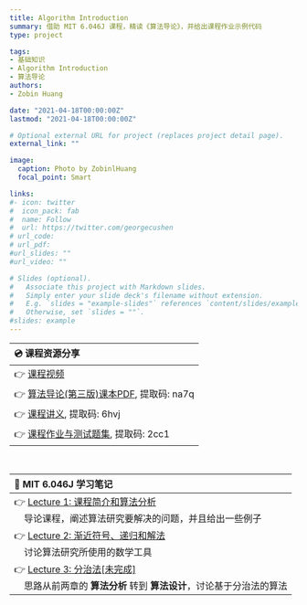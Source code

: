 ```yaml
---
title: Algorithm Introduction
summary: 借助 MIT 6.046J 课程，精读《算法导论》，并给出课程作业示例代码
type: project

tags: 
- 基础知识
- Algorithm Introduction
- 算法导论
authors:
- Zobin Huang

date: "2021-04-18T00:00:00Z"
lastmod: "2021-04-18T00:00:00Z"

# Optional external URL for project (replaces project detail page).
external_link: ""

image:
  caption: Photo by ZobinlHuang
  focal_point: Smart

links:
#- icon: twitter
#  icon_pack: fab
#  name: Follow
#  url: https://twitter.com/georgecushen
# url_code: 
# url_pdf: 
#url_slides: ""
#url_video: ""

# Slides (optional).
#   Associate this project with Markdown slides.
#   Simply enter your slide deck's filename without extension.
#   E.g. `slides = "example-slides"` references `content/slides/example-slides.md`.
#   Otherwise, set `slides = ""`.
#slides: example
---
```


<head>
    <style>
        img{margin-left: 10px;}
        img{margin-right: 20px;}
        .post_fs14_ws0{font-size: 18px; word-spacing:0px;}
    </style>
</head>

<body>

<div class="post_fs14_ws0">

|<b>💿 课程资源分享</b>|
|:-|
|👉 [课程视频](https://www.bilibili.com/video/BV1Kx411f7bL?from=search&seid=8069866096379029959)|
|👉 [算法导论(第三版)课本PDF](https://pan.baidu.com/s/1Wwh2ksb51MtHwZF4KdL-Bg), 提取码: na7q|
|👉 [课程讲义](https://pan.baidu.com/s/11ePPXqvAtsj8wROvE44woA), 提取码: 6hvj|
|👉 [课程作业与测试题集](https://pan.baidu.com/s/1gn5t1ZhheNaeNmeWBvLOGQ), 提取码: 2cc1|
</div>

<br>

<div class="post_fs14_ws0">

|<b>📔 MIT 6.046J 学习笔记</b>|
|:-|
|👉 [Lecture 1: 课程简介和算法分析](https://neth-lab.netlify.app/publication/21-4-18-Intro_and_algorithm_analyse/)<br>&nbsp;&nbsp;&nbsp;&nbsp;导论课程，阐述算法研究要解决的问题，并且给出一些例子|
|👉 [Lecture 2: 渐近符号、递归和解法](https://neth-lab.netlify.app/publication/21-4-18-Asymptotic_notation_and_recurrences/)<br>&nbsp;&nbsp;&nbsp;&nbsp;讨论算法研究所使用的数学工具|
|👉 [Lecture 3: 分治法[未完成]](https://neth-lab.netlify.app/publication/21-4-18-Divide_and_conquer/)<br>&nbsp;&nbsp;&nbsp;&nbsp;思路从前两章的 <b>算法分析</b> 转到 <b>算法设计</b>，讨论基于分治法的算法|
</div>


</body>